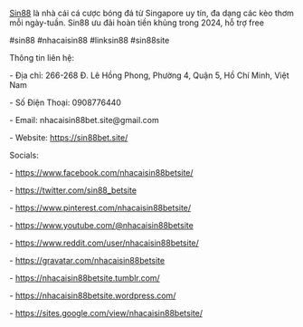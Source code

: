 <p><a href="https://sin88bet.site/">Sin88</a> là nhà cái cá cược bóng đá từ Singapore uy tín, đa dạng các kèo thơm mỗi ngày-tuần. Sin88 ưu đãi hoàn tiền khủng trong 2024, hỗ trợ free<p>
<p>#sin88 #nhacaisin88 #linksin88 #sin88site<p>
<p>Thông tin liên hệ:<p>
<p>- Địa chỉ: 266-268 Đ. Lê Hồng Phong, Phường 4, Quận 5, Hồ Chí Minh, Việt Nam<p>
<p>- Số Điện Thoại: 0908776440<p>
<p>- Email: nhacaisin88bet.site@gmail.com<p>
<p>- Website: <a href="https://sin88bet.site/">https://sin88bet.site/</a><p>
<p>Socials:<p>
<p>- <a href="https://www.facebook.com/nhacaisin88betsite/">https://www.facebook.com/nhacaisin88betsite/</a><p>
<p>- <a href="https://twitter.com/sin88_betsite">https://twitter.com/sin88_betsite</a><p>
<p>- <a href="https://www.pinterest.com/nhacaisin88betsite/">https://www.pinterest.com/nhacaisin88betsite/</a><p>
<p>- <a href="https://www.youtube.com/@nhacaisin88betsite">https://www.youtube.com/@nhacaisin88betsite</a><p>
<p>- <a href="https://www.reddit.com/user/nhacaisin88betsite/">https://www.reddit.com/user/nhacaisin88betsite/</a><p>
<p>- <a href="https://gravatar.com/nhacaisin88betsite">https://gravatar.com/nhacaisin88betsite</a><p>
<p>- <a href="https://nhacaisin88betsite.tumblr.com/">https://nhacaisin88betsite.tumblr.com/</a><p>
<p>- <a href="https://nhacaisin88betsite.wordpress.com/">https://nhacaisin88betsite.wordpress.com/</a><p>
<p>- <a href="https://sites.google.com/view/nhacaisin88betsite/">https://sites.google.com/view/nhacaisin88betsite/</a><p>